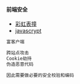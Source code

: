#### **前端安全**

* [彩虹表撞](http://md5.gongjuji.net/dencrypt/)
* [javascrypt](http://www.fourmilab.ch/javascrypt/)

```js
富客户端

跨站点攻击
Cookie劫持
伪造恶意代码

因此需要做必要的安全校验和编码
```




